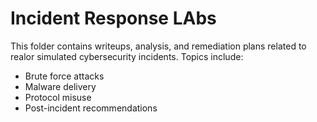 # Incident Response LAbs
This folder contains writeups, analysis, and remediation plans related to realor simulated cybersecurity incidents. 
Topics include:
- Brute force attacks
- Malware delivery
- Protocol misuse
- Post-incident recommendations
